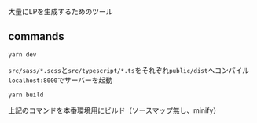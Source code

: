 大量にLPを生成するためのツール

## commands
```
yarn dev
```
`src/sass/*.scss`と`src/typescript/*.ts`をそれぞれ`public/dist`へコンパイル
`localhost:8000`でサーバーを起動

```
yarn build
```
上記のコマンドを本番環境用にビルド（ソースマップ無し、minify）

